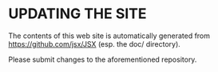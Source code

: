 UPDATING THE SITE
=================

The contents of this web site is automatically generated from https://github.com/jsx/JSX (esp. the doc/ directory).

Please submit changes to the aforementioned repository.
